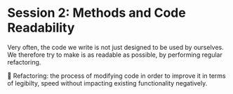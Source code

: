 # Session 2: Methods and Code Readability

Very often, the code we write is not just designed to be used by ourselves. We therefore try to make is as readable as possible, by performing regular refactoring. 

📌 Refactoring: the process of modifying code in order to improve it in terms of legibilty, speed without impacting existing functionality negatively.
